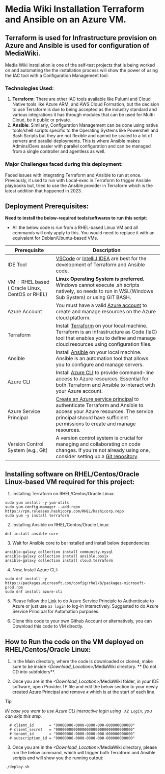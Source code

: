 # Media Wiki Installation Terraform and Ansible on an Azure VM.
## Terraform is used for Infrastructure provision on Azure and Ansible is used for configuration of MediaWiki.
Media Wiki installation is one of the self-test projects that is being worked on and automating the the installation process will show the power of using the IAC tool with a Configuration Management tool. 
### Technologies Used:
1. **Terraform**: There are other IAC tools available like Pulumi and Cloud Native tools like Azure ARM, and AWS Cloud Formation, but the decision to use Terraform is due to being accepted as the industry standard and various integrations it has through modules that can be used for Multi-Cloud, be it public or private.
2. **Ansible**: Similarly, Configuration Management can be done using native tools/shell scripts specific to the Operating Systems like Powershell and Bash Scripts but they are not flexible and cannot be scaled to a lot of servers and parallel deployments. This is where Ansible makes Admins/Devs easier with parallel configuration and can be managed from a single controller and agentless as well.
### Major Challenges faced during this deployment:
Faced issues with integrating Terraform and Ansible to run at once. Previously, it used to run with Local-exec in Terraform to trigger Ansible playbooks but, tried to use the Ansible provider in Terraform which is the latest addition that happened in 2023. 
## Deployment Prerequisites:
**Need to install the below-required tools/softwares to run this script:** 
 - All the below code is run from a RHEL-based Linux VM and all commands will only apply to this. You would need to replace it with an equivalent for Debian/Ubuntu-based VMs.

|Prerequisite|	Description|
|--------|-----------|
|IDE Tool| [VSCode](https://code.visualstudio.com/download) or [IntelliJ IDEA](https://www.jetbrains.com/idea/download/?section=linux) are best for the development of Terraform and Ansible code.|
|VM - RHEL based ( Oracle Linux, CentOS or RHEL) | **Linux Operating System is preferred**. Windows cannot execute .sh scripts natively, so needs to run in WSL(Windows Sub System) or using GIT BASH.|
|Azure Account|	You must have a valid [Azure account](https://azure.com/) to create and manage resources on the Azure cloud platform.|
|Terraform| Install [Terraform](https://developer.hashicorp.com/terraform/install) on your local machine. Terraform is an Infrastructure as Code (IaC) tool that enables you to define and manage cloud resources using configuration files.|
|Ansible| Install [Ansible](https://docs.ansible.com/ansible/latest/installation_guide/installation_distros.html) on your local machine. Ansible is an automation tool that allows you to configure and manage servers.|
|Azure CLI| Install [Azure CLI](https://learn.microsoft.com/en-us/cli/azure/install-azure-cli) to provide command-line access to Azure resources. Essential for both Terraform and Ansible to interact with your Azure account.|
|Azure Service Principal|	[Create an Azure service principal](https://docs.microsoft.com/en-us/cli/azure/create-an-azure-service-principal-azure-cli) to authenticate Terraform and Ansible to access your Azure resources. The service principal should have sufficient permissions to create and manage resources.|
|Version Control System (e.g., Git)|	A version control system is crucial for managing and collaborating on code changes. If you're not already using one, consider setting up a [Git repository](https://docs.github.com/en/get-started).|

## Installing software on RHEL/Centos/Oracle Linux-based VM required for this project:

1. Installing Terraform on RHEL/Centos/Oracle Linux:
```
sudo yum install -y yum-utils
sudo yum-config-manager --add-repo
https://rpm.releases.hashicorp.com/RHEL/hashicorp.repo
sudo yum -y install terraform
```
2. Installing Ansible on RHEL/Centos/Oracle Linux:
```
dnf install ansible-core
```
3. Wait for Ansible core to be installed and install below dependencies:
```
ansible-galaxy collection install community.mysql
ansible-galaxy collection install ansible.posix
ansible-galaxy collection install cloud.terraform
```
4. Now, Install Azure CLI:
```
sudo dnf install -y https://packages.microsoft.com/config/rhel/8/packages-microsoft-prod.rpm
sudo dnf install azure-cli
```
5. Please follow the [Link](https://docs.microsoft.com/en-us/cli/azure/create-an-azure-service-principal-azure-cli) to do Azure Service Principle to Authenticate to Azure or just use ` az login ` to log-in interactively. Suggested to do Azure Service Principal for Automation purposes.

6. Clone this code to your own Github Account or alternatively, you can Download this code to VM directly.

## How to Run the code on the VM deployed on RHEL/Centos/Oracle Linux:

1. In the Main directory, where the code is downloaded or cloned, make sure to be inside _<Download_Location>_/MediaWiki directory. ** Do not CD into subfolders**.

2. Once you are in the _<Download_Location>_/MediaWiki folder, in your IDE software, open Provider.TF file and edit the below section to your newly created Azure Principal and remove `#` which is at the start of each line. 
> [!TIP]
> _IN case you want to use Azure CLI interactive login using ` AZ Login`, you can skip this step._

```
  # client_id       = "00000000-0000-0000-000-000000000000"
  # client_secret   = "00000000000000000000000000000000000"
  # tenant_id       = "00000000-0000-0000-000-000000000000"
  # subscription_id = "00000000-0000-0000-000-000000000000" 
```

3. Once you are in the _<Download_Location>_/MediaWiki directory, please run the below command, which will trigger both Terraform and Ansible scripts and will show you the running output:

```
./deploy.sh
```
